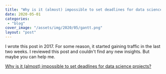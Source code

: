 ```yaml
---
title: "Why is it (almost) impossible to set deadlines for data science projects?"
date: 2020-05-01
categories: 
 - "blog"
cover_image: "/assets/img/2020/05/gantt.png"
layout: "post"
---
```


I wrote this post in 2017. For some reason, it started gaining traffic in the last two weeks. I reviewed this post and couldn't find any new insights. But maybe you can help me.

[Why is it (almost) impossible to set deadlines for data science projects?](/2017/10/19/why-is-it-impossible-to-set-deadlines-for-data-science-projects/)